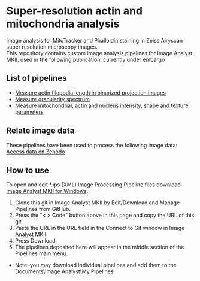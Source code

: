 # Super-resolution actin and mitochondria analysis
Image analysis for MitoTracker and Phalloidin staining in Zeiss Airyscan super resolution microscopy images.  
This repository contains custom image analysis pipelines  for Image Analyst MKII, used in the following publication: currently under embargo    

## List of pipelines
* [Measure actin filopodia length in binarized projection images](Measure%20actin%20filopodia%20length%20in%20binarized%20projection%20images)
* [Measure granularity spectrum](Measure%20granularity%20spectrum.md)
* [Measure mitochondrial, actin and nucleus intensity, shape and texture parameters](Measure%20mitochondrial,%20actin%20and%20nucleus%20intensity,%20shape%20and%20texture%20parameters.md)

## Relate image data
These pipelines have been used to process the following image data: [Access data on Zenodo](https://zenodo.org/record/8415197)

## How to use
To open and edit *.ips (XML) Image Processing Pipeline files download [Image Analyst MKII for Windows](https://www.imageanalyst.net/downloads/?item=recent/imageanalystMKII64.msi).
1. Clone this git in Image Analyst MKII by Edit/Download and Manage Pipelines from GitHub. 
2. Press the "< > Code" button above in this page and copy the URL of this git.
3. Paste the URL in the URL field in the Connect to Git window in Image Analyst MKII.
4. Press Download.
5. The pipelines deposited here will appear in the middle section of the Pipelines main menu.
* Note: you may download individual pipelines and add them to the Documents\Image Analyst\My Pipelines 

